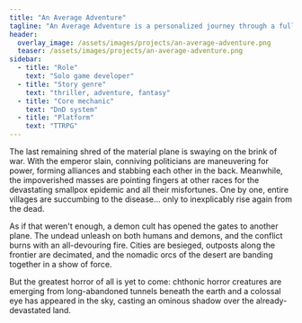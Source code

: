 ```yaml
---
title: "An Average Adventure"
tagline: "An Average Adventure is a personalized journey through a fully homebrewed world in a one-of-a-kind tabletop role-playing game campaign. With a story tailored specifically to my players and their characters' backstories, my goal is to immerse them in a dark and compelling fantasy setting filled with challenging moral choices and shades of gray morality. From their humble beginnings to the dizzying heights of high levels, players experience a vast and interconnected web of engaging and meaningful story arcs, each one building on the last to create a truly epic tale for the ages."
header:
  overlay_image: /assets/images/projects/an-average-adventure.png
  teaser: /assets/images/projects/an-average-adventure.png
sidebar:
  - title: "Role"
    text: "Solo game developer"
  - title: "Story genre"
    text: "thriller, adventure, fantasy"
  - title: "Core mechanic"
    text: "DnD system"
  - title: "Platform"
    text: "TTRPG"
---
```


The last remaining shred of the material plane is swaying on the brink of war. With the emperor slain, conniving politicians are maneuvering for power, forming alliances and stabbing each other in the back. Meanwhile, the impoverished masses are pointing fingers at other races for the devastating smallpox epidemic and all their misfortunes. One by one, entire villages are succumbing to the disease... only to inexplicably rise again from the dead.

As if that weren't enough, a demon cult has opened the gates to another plane. The undead unleash on both humans and demons, and the conflict burns with an all-devouring fire. Cities are besieged, outposts along the frontier are decimated, and the nomadic orcs of the desert are banding together in a show of force.

But the greatest horror of all is yet to come: chthonic horror creatures are emerging from long-abandoned tunnels beneath the earth and a colossal eye has appeared in the sky, casting an ominous shadow over the already-devastated land.
